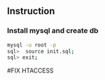 ## Instruction

### Install mysql and create db
```sh
mysql -u root -p
sql>  source init.sql;
sql> exit;
```


#FIX HTACCESS